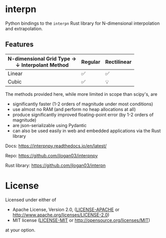 # interpn

Python bindings to the `interpn` Rust library for N-dimensional interpolation and extrapolation. 

## Features
| N-dimensional Grid Type →<br>↓ Interpolant Method | Regular | Rectilinear |
|-------------------|---------|-------------|
| Linear            |   ✅    |     ✅      |
| Cubic             |   ✅    |     💡      |

The methods provided here, while more limited in scope than scipy's, are
* significantly faster (1-2 orders of magnitude under most conditions)
* use almost no RAM (and perform no heap allocations at all)
* produce significantly improved floating-point error (by 1-2 orders of magnitude)
* are json-serializable using Pydantic
* can also be used easily in web and embedded applications via the Rust library

Docs: https://interpnpy.readthedocs.io/en/latest/

Repo: https://github.com/jlogan03/interpnpy

Rust library: https://github.com/jlogan03/interpn

# License
Licensed under either of

- Apache License, Version 2.0, ([LICENSE-APACHE](LICENSE-APACHE) or http://www.apache.org/licenses/LICENSE-2.0)
- MIT license ([LICENSE-MIT](LICENSE-MIT) or http://opensource.org/licenses/MIT)

at your option.